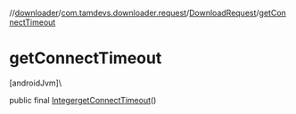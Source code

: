 //[downloader](../../../index.md)/[com.tamdevs.downloader.request](../index.md)/[DownloadRequest](index.md)/[getConnectTimeout](get-connect-timeout.md)

# getConnectTimeout

[androidJvm]\

public final [Integer](https://developer.android.com/reference/kotlin/java/lang/Integer.html)[getConnectTimeout](get-connect-timeout.md)()
